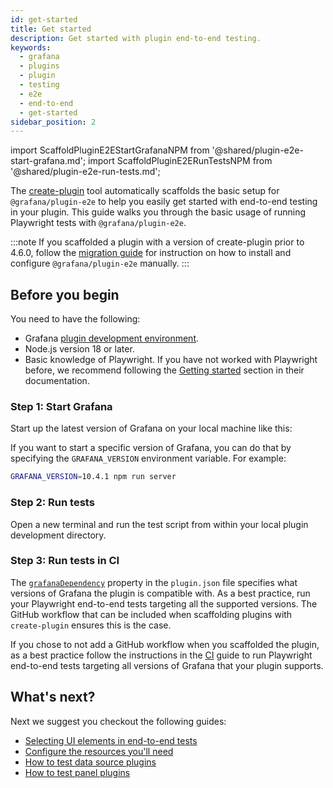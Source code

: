 ```yaml
---
id: get-started
title: Get started 
description: Get started with plugin end-to-end testing.
keywords:
  - grafana
  - plugins
  - plugin
  - testing
  - e2e
  - end-to-end
  - get-started
sidebar_position: 2
---
```


import ScaffoldPluginE2EStartGrafanaNPM from '@shared/plugin-e2e-start-grafana.md';
import ScaffoldPluginE2ERunTestsNPM from '@shared/plugin-e2e-run-tests.md';

The [create-plugin](https://www.npmjs.com/package/@grafana/create-plugin?activeTab=readme) tool automatically scaffolds the basic setup for `@grafana/plugin-e2e` to help you easily get started with end-to-end testing in your plugin. This guide walks you through the basic usage of running Playwright tests with `@grafana/plugin-e2e`.

:::note
If you scaffolded a plugin with a version of create-plugin prior to 4.6.0, follow the [migration guide](./migrate-from-grafana-e2e.md) for instruction on how to install and configure `@grafana/plugin-e2e` manually.
:::

## Before you begin

You need to have the following:

- Grafana [plugin development environment](/set-up-development-environment).
- Node.js version 18 or later.
- Basic knowledge of Playwright. If you have not worked with Playwright before, we recommend following the [Getting started](https://playwright.dev/docs/intro) section in their documentation.

### Step 1: Start Grafana

Start up the latest version of Grafana on your local machine like this:

<ScaffoldPluginE2EStartGrafanaNPM />

If you want to start a specific version of Grafana, you can do that by specifying the `GRAFANA_VERSION` environment variable. For example:

```bash
GRAFANA_VERSION=10.4.1 npm run server
```

### Step 2: Run tests

Open a new terminal and run the test script from within your local plugin development directory.

<ScaffoldPluginE2ERunTestsNPM />

### Step 3: Run tests in CI

The [`grafanaDependency`](../reference/metadata.md#dependencies) property in the `plugin.json` file specifies what versions of Grafana the plugin is compatible with. As a best practice, run your Playwright end-to-end tests targeting all the supported versions. The GitHub workflow that can be included when scaffolding plugins with `create-plugin` ensures this is the case.

If you chose to not add a GitHub workflow when you scaffolded the plugin, as a best practice follow the instructions in the [CI](./ci.md) guide to run Playwright end-to-end tests targeting all versions of Grafana that your plugin supports.

## What's next?

Next we suggest you checkout the following guides:

- [Selecting UI elements in end-to-end tests](./selecting-ui-elements.md)
- [Configure the resources you'll need](./setup-resources.md)
- [How to test data source plugins](./test-a-data-source-plugin/index.md)
- [How to test panel plugins](./test-a-panel-plugin.md)
